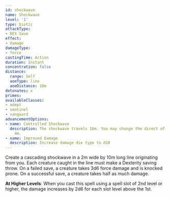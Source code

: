 ```yaml
---
id: shockwave
name: Shockwave
level: '1'
type: biotic
attackType:
- DEX Save
effect:
- damage
damageType:
- force
castingTime: Action
duration: Instant
concentration: false
distance:
  range: Self
  aoeType: line
  aoeDistance: 10m
detonates: x
primes: 
availableClasses:
- adept
- sentinel
- vanguard
advancementOptions:
- name: Controlled Shockwave
  description: The shockwave travels 16m. You may change the direct of the line every
    4m.
- name: Improved Damage
  description: Increase damage die type to d10
---
```

Create a cascading shockwave in a 2m wide by 10m long line originating from you. Each creature caught in the line must
make a Dexterity saving throw. On a failed save, a creature takes 3d6 force damage and is knocked prone. On a successful
save, a creature takes half as much damage.

__At Higher Levels__: When you cast this spell using a spell slot of 2nd level or higher, the damage increases by 2d6 for
each slot level above the 1st.